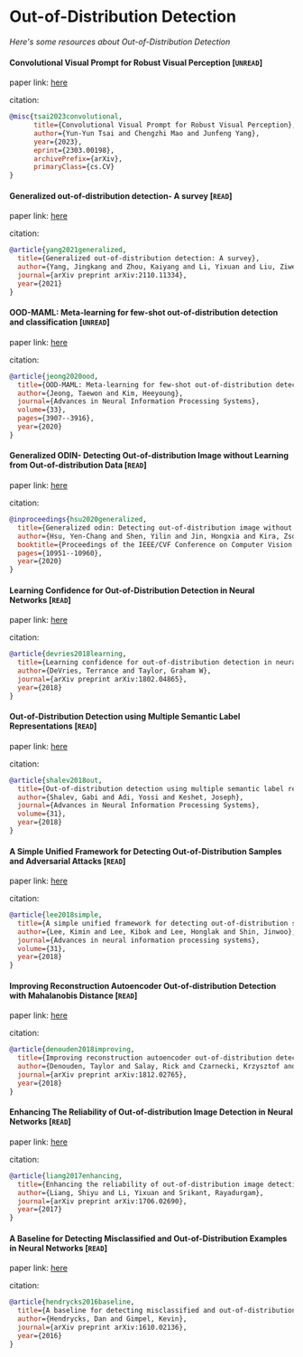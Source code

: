 # Out-of-Distribution Detection
*Here's some resources about Out-of-Distribution Detection*


#### Convolutional Visual Prompt for Robust Visual Perception [`UNREAD`]

paper link: [here](https://arxiv.org/pdf/2303.00198.pdf)

citation: 
```bibtex
@misc{tsai2023convolutional,
      title={Convolutional Visual Prompt for Robust Visual Perception}, 
      author={Yun-Yun Tsai and Chengzhi Mao and Junfeng Yang},
      year={2023},
      eprint={2303.00198},
      archivePrefix={arXiv},
      primaryClass={cs.CV}
}
```


#### Generalized out-of-distribution detection- A survey [`READ`]

paper link: [here](https://arxiv.org/pdf/2110.11334)

citation: 
```bibtex
@article{yang2021generalized,
  title={Generalized out-of-distribution detection: A survey},
  author={Yang, Jingkang and Zhou, Kaiyang and Li, Yixuan and Liu, Ziwei},
  journal={arXiv preprint arXiv:2110.11334},
  year={2021}
}
```

#### OOD-MAML: Meta-learning for few-shot out-of-distribution detection and classification [`UNREAD`]

paper link: [here](https://proceedings.neurips.cc/paper/2020/file/28e209b61a52482a0ae1cb9f5959c792-Paper.pdf)

citation: 
```bibtex
@article{jeong2020ood,
  title={OOD-MAML: Meta-learning for few-shot out-of-distribution detection and classification},
  author={Jeong, Taewon and Kim, Heeyoung},
  journal={Advances in Neural Information Processing Systems},
  volume={33},
  pages={3907--3916},
  year={2020}
}
```
    



#### Generalized ODIN- Detecting Out-of-distribution Image without Learning from Out-of-distribution Data [`READ`]

paper link: [here](https://openaccess.thecvf.com/content_CVPR_2020/papers/Hsu_Generalized_ODIN_Detecting_Out-of-Distribution_Image_Without_Learning_From_Out-of-Distribution_Data_CVPR_2020_paper.pdf)

citation: 
```bibtex
@inproceedings{hsu2020generalized,
  title={Generalized odin: Detecting out-of-distribution image without learning from out-of-distribution data},
  author={Hsu, Yen-Chang and Shen, Yilin and Jin, Hongxia and Kira, Zsolt},
  booktitle={Proceedings of the IEEE/CVF Conference on Computer Vision and Pattern Recognition},
  pages={10951--10960},
  year={2020}
}
```


#### Learning Confidence for Out-of-Distribution Detection in Neural Networks [`READ`]

paper link: [here](https://arxiv.org/pdf/1802.04865)

citation: 
```bibtex
@article{devries2018learning,
  title={Learning confidence for out-of-distribution detection in neural networks},
  author={DeVries, Terrance and Taylor, Graham W},
  journal={arXiv preprint arXiv:1802.04865},
  year={2018}
}
```

#### Out-of-Distribution Detection using Multiple Semantic Label Representations [`READ`]

paper link: [here](https://proceedings.neurips.cc/paper/2018/file/2151b4c76b4dcb048d06a5c32942b6f6-Paper.pdf)

citation: 
```bibtex
@article{shalev2018out,
  title={Out-of-distribution detection using multiple semantic label representations},
  author={Shalev, Gabi and Adi, Yossi and Keshet, Joseph},
  journal={Advances in Neural Information Processing Systems},
  volume={31},
  year={2018}
}
```
    


#### A Simple Unified Framework for Detecting Out-of-Distribution Samples and Adversarial Attacks [`READ`]

paper link: [here](https://proceedings.neurips.cc/paper/2018/file/abdeb6f575ac5c6676b747bca8d09cc2-Paper.pdf)

citation: 
```bibtex
@article{lee2018simple,
  title={A simple unified framework for detecting out-of-distribution samples and adversarial attacks},
  author={Lee, Kimin and Lee, Kibok and Lee, Honglak and Shin, Jinwoo},
  journal={Advances in neural information processing systems},
  volume={31},
  year={2018}
}
```
    

#### Improving Reconstruction Autoencoder Out-of-distribution Detection with Mahalanobis Distance [`READ`]

paper link: [here](https://arxiv.org/pdf/1812.02765)

citation: 
```bibtex
@article{denouden2018improving,
  title={Improving reconstruction autoencoder out-of-distribution detection with mahalanobis distance},
  author={Denouden, Taylor and Salay, Rick and Czarnecki, Krzysztof and Abdelzad, Vahdat and Phan, Buu and Vernekar, Sachin},
  journal={arXiv preprint arXiv:1812.02765},
  year={2018}
}
```



#### Enhancing The Reliability of Out-of-distribution Image Detection in Neural Networks [`READ`]

paper link: [here](https://arxiv.org/pdf/1706.02690)

citation: 
```bibtex
@article{liang2017enhancing,
  title={Enhancing the reliability of out-of-distribution image detection in neural networks},
  author={Liang, Shiyu and Li, Yixuan and Srikant, Rayadurgam},
  journal={arXiv preprint arXiv:1706.02690},
  year={2017}
}
```



#### A Baseline for Detecting Misclassified and Out-of-Distribution Examples in Neural Networks [`READ`]

paper link: [here](https://arxiv.org/pdf/1610.02136)

citation: 
```bibtex
@article{hendrycks2016baseline,
  title={A baseline for detecting misclassified and out-of-distribution examples in neural networks},
  author={Hendrycks, Dan and Gimpel, Kevin},
  journal={arXiv preprint arXiv:1610.02136},
  year={2016}
}
```